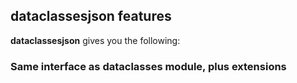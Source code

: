 ## dataclassesjson features

**dataclassesjson** gives you the following:

### Same interface as dataclasses module, plus extensions 

